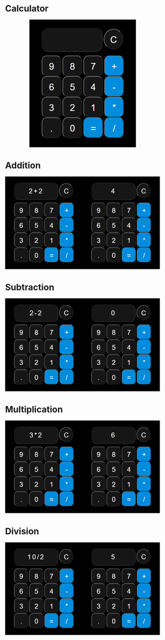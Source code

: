 # Calculator
<p align="center">
  <img src="img/calculator.png"/>
</p>

# Addition
<p align="center">
  <img src="img/addition.png"/>
</p>

# Subtraction
<p align="center">
  <img src="img/subtraction.png"/>
</p>

# Multiplication
<p align="center">
  <img src="img/multiplication.png"/>
</p>

# Division
<p align="center">
  <img src="img/division.png"/>
</p>